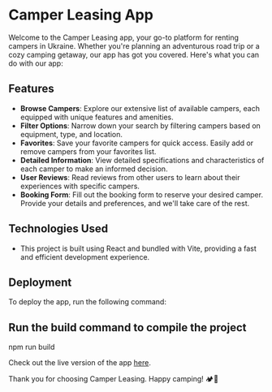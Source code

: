 # Camper Leasing App
Welcome to the Camper Leasing app, your go-to platform for renting campers in Ukraine. Whether you're planning an adventurous road trip or a cozy camping getaway, our app has got you covered. Here's what you can do with our app:

## Features
- **Browse Campers**: Explore our extensive list of available campers, each equipped with unique features and amenities.
- **Filter Options**: Narrow down your search by filtering campers based on equipment, type, and location.
- **Favorites**: Save your favorite campers for quick access. Easily add or remove campers from your favorites list.
- **Detailed Information**: View detailed specifications and characteristics of each camper to make an informed decision.
- **User Reviews**: Read reviews from other users to learn about their experiences with specific campers.
- **Booking Form**: Fill out the booking form to reserve your desired camper. Provide your details and preferences, and we'll take care of the rest.

## Technologies Used
- This project is built using React and bundled with Vite, providing a fast and efficient development experience.

## Deployment
To deploy the app, run the following command:

## Run the build command to compile the project
npm run build

Check out the live version of the app [here](https://camperleasing.netlify.app/).

Thank you for choosing Camper Leasing. Happy camping! 🏕️🚐